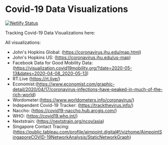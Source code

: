 # Covid-19 Data Visualizations

[![Netlify Status](https://api.netlify.com/api/v1/badges/056b4a67-70e6-4af4-9be5-dee151b8e906/deploy-status)](https://app.netlify.com/sites/eleventyone/deploys)

Tracking Covid-19 Data Visualizations here:

All visualizations:

- John's Hopkins Global: (https://coronavirus.jhu.edu/map.html)
- John's Hopkins US: (https://coronavirus.jhu.edu/us-map)
- Facebook Data for Good Mobility Data: (https://visualization.covid19mobility.org/?date=2020-05-13&dates=2020-04-08_2020-05-13)
- RT.Live (https://rt.live/)
- Economist:(https://www.economist.com/graphic-detail/2020/04/17/coronavirus-infections-have-peaked-in-much-of-the-rich-world)
- Wordometer:(https://www.worldometers.info/coronavirus/)
- Independent Covid-19 Tracker: (https://trackthevirus.info/)
- Naccho: (https://covid19-naccho.hub.arcgis.com/)
- WHO: (https://covid19.who.int/)
- Nextstrain: (https://nextstrain.org/ncov/asia)
- Singapore Contact Tracing: (https://public.tableau.com/profile/aimpoint.digital#!/vizhome/AimpointSingaporeCOVID-19NetworkAnalysis/StaticNetworkGraph)
